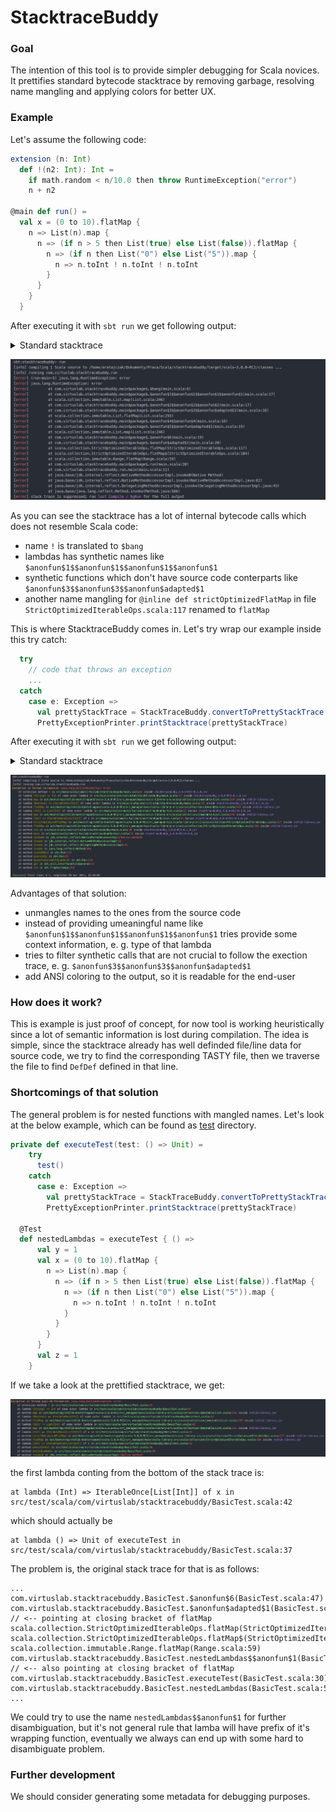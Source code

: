 # StacktraceBuddy

### Goal

The intention of this tool is to provide simpler debugging for Scala novices. It prettifies standard bytecode stacktrace by removing garbage,
resolving name mangling and applying colors for better UX.

### Example

Let's assume the following code:

```scala
extension (n: Int)
  def !(n2: Int): Int =
    if math.random < n/10.0 then throw RuntimeException("error")
    n + n2

@main def run() =
  val x = (0 to 10).flatMap { 
    n => List(n).map { 
      n => (if n > 5 then List(true) else List(false)).flatMap {
        n => (if n then List("0") else List("5")).map { 
          n => n.toInt ! n.toInt ! n.toInt 
        }
      }
    } 
  }
```

After executing it with `sbt run` we get following output:

<details>
  <summary>Standard stacktrace</summary>
  
  ```
sbt:stacktracebuddy> run
[info] compiling 1 Scala source to /home/aratajczak/Dokumenty/Praca/Scala/stacktracebuddy/target/scala-3.0.0-RC2/classes ...
[info] running com.virtuslab.stacktracebuddy.run 
[error] (run-main-5) java.lang.RuntimeException: error
[error] java.lang.RuntimeException: error
[error]         at com.virtuslab.stacktracebuddy.main$package$.$bang(main.scala:8)
[error]         at com.virtuslab.stacktracebuddy.main$package$.$anonfun$1$$anonfun$1$$anonfun$1$$anonfun$1(main.scala:17)
[error]         at scala.collection.immutable.List.map(List.scala:246)
[error]         at com.virtuslab.stacktracebuddy.main$package$.$anonfun$2$$anonfun$2$$anonfun$2(main.scala:17)
[error]         at com.virtuslab.stacktracebuddy.main$package$.$anonfun$3$$anonfun$3$$anonfun$adapted$1(main.scala:18)
[error]         at scala.collection.immutable.List.flatMap(List.scala:293)
[error]         at com.virtuslab.stacktracebuddy.main$package$.$anonfun$4$$anonfun$4(main.scala:18)
[error]         at com.virtuslab.stacktracebuddy.main$package$.$anonfun$5$$anonfun$adapted$1(main.scala:19)
[error]         at scala.collection.immutable.List.map(List.scala:246)
[error]         at com.virtuslab.stacktracebuddy.main$package$.$anonfun$6(main.scala:19)
[error]         at com.virtuslab.stacktracebuddy.main$package$.$anonfun$adapted$1(main.scala:20)
[error]         at scala.collection.StrictOptimizedIterableOps.flatMap(StrictOptimizedIterableOps.scala:117)
[error]         at scala.collection.StrictOptimizedIterableOps.flatMap$(StrictOptimizedIterableOps.scala:104)
[error]         at scala.collection.immutable.Range.flatMap(Range.scala:59)
[error]         at com.virtuslab.stacktracebuddy.main$package$.run(main.scala:20)
[error]         at com.virtuslab.stacktracebuddy.run.main(main.scala:11)
[error]         at java.base/jdk.internal.reflect.NativeMethodAccessorImpl.invoke0(Native Method)
[error]         at java.base/jdk.internal.reflect.NativeMethodAccessorImpl.invoke(NativeMethodAccessorImpl.java:62)
[error]         at java.base/jdk.internal.reflect.DelegatingMethodAccessorImpl.invoke(DelegatingMethodAccessorImpl.java:43)
[error]         at java.base/java.lang.reflect.Method.invoke(Method.java:566)
[error] stack trace is suppressed; run last Compile / bgRun for the full output
[error] Nonzero exit code: 1
[error] (Compile / run) Nonzero exit code: 1
[error] Total time: 1 s, completed 30 kwi 2021, 12:51:27
  ```

</details>

![](old.png)

As you can see the stacktrace has a lot of internal bytecode calls which does not resemble Scala code:
- name `!` is translated to `$bang`
- lambdas has synthetic names like `$anonfun$1$$anonfun$1$$anonfun$1$$anonfun$1`
- synthetic functions which don't have source code conterparts like `$anonfun$3$$anonfun$3$$anonfun$adapted$1`
- another name mangling for `@inline def strictOptimizedFlatMap` in file `StrictOptimizedIterableOps.scala:117` renamed to `flatMap`

This is where StacktraceBuddy comes in. Let's try wrap our example inside this try catch:

```scala
  try
    // code that throws an exception
    ...
  catch
    case e: Exception =>
      val prettyStackTrace = StackTraceBuddy.convertToPrettyStackTrace(e)
      PrettyExceptionPrinter.printStacktrace(prettyStackTrace)
```

After executing it with `sbt run` we get following output:

<details>
  <summary>Standard stacktrace</summary>
  
  ```
sbt:stacktracebuddy> run
[info] compiling 1 Scala source to /home/aratajczak/Dokumenty/Praca/Scala/stacktracebuddy/target/scala-3.0.0-RC2/classes ...
[info] running com.virtuslab.stacktracebuddy.run 
Exception in thread run-main-6: java.lang.RuntimeException: error
    at extension method ! in src/main/scala/com/virtuslab/stacktracebuddy/main.scala:8 inside stacktracebuddy_3.0.0-RC2-0.1.0.jar
    at lambda (String) => Int of some outer lambda in src/main/scala/com/virtuslab/stacktracebuddy/main.scala:17 inside stacktracebuddy_3.0.0-RC2-0.1.0.jar
    at method map in out/bootstrap/stdlib-bootstrapped/scala-3.0.0-RC2/src_managed/main/scala-library-src/scala/collection/immutable/List.scala:246 inside stdlib-library.jar
    at lambda (Boolean) => IterableOnce[Int] of some outer lambda in src/main/scala/com/virtuslab/stacktracebuddy/main.scala:16 inside stacktracebuddy_3.0.0-RC2-0.1.0.jar
    at method flatMap in out/bootstrap/stdlib-bootstrapped/scala-3.0.0-RC2/src_managed/main/scala-library-src/scala/collection/immutable/List.scala:293 inside stdlib-library.jar
    at lambda (Int) => List[Int] of some outer lambda in src/main/scala/com/virtuslab/stacktracebuddy/main.scala:15 inside stacktracebuddy_3.0.0-RC2-0.1.0.jar
    at method map in out/bootstrap/stdlib-bootstrapped/scala-3.0.0-RC2/src_managed/main/scala-library-src/scala/collection/immutable/List.scala:246 inside stdlib-library.jar
    at lambda (Int) => IterableOnce[List[Int]] of x in src/main/scala/com/virtuslab/stacktracebuddy/main.scala:14 inside stacktracebuddy_3.0.0-RC2-0.1.0.jar
    at method strictOptimizedFlatMap in out/bootstrap/stdlib-bootstrapped/scala-3.0.0-RC2/src_managed/main/scala-library-src/scala/collection/StrictOptimizedIterableOps.scala:117 inside stdlib-library.jar
    at method flatMap in out/bootstrap/stdlib-bootstrapped/scala-3.0.0-RC2/src_managed/main/scala-library-src/scala/collection/StrictOptimizedIterableOps.scala:104 inside stdlib-library.jar
    at method run in src/main/scala/com/virtuslab/stacktracebuddy/main.scala:20 inside stacktracebuddy_3.0.0-RC2-0.1.0.jar
    at method main in src/main/scala/com/virtuslab/stacktracebuddy/main.scala:11 inside stacktracebuddy_3.0.0-RC2-0.1.0.jar
    at method invoke0 in jdk.internal.reflect.NativeMethodAccessorImpl:(Native method) 
    at method invoke in jdk.internal.reflect.NativeMethodAccessorImpl:62 
    at method invoke in jdk.internal.reflect.DelegatingMethodAccessorImpl:43 
    at method invoke in java.lang.reflect.Method:566 
    at method invokeMain in sbt.Run:133 
    at method execute$1 in sbt.Run:82 
    at method $anonfun$runWithLoader$5 in sbt.Run:110 
    at method get in sbt.util.InterfaceUtil$$anon$1:17 
    at method run in sbt.TrapExit$App:258 

[success] Total time: 6 s, completed 30 kwi 2021, 12:55:0
  ```

</details>

![](new.png)

Advantages of that solution:
- unmangles names to the ones from the source code
- instead of providing umeaningful name like `$anonfun$1$$anonfun$1$$anonfun$1$$anonfun$1` tries provide some context information, e. g. type of that lambda
- tries to filter synthetic calls that are not crucial to follow the exection trace, e. g. `$anonfun$3$$anonfun$3$$anonfun$adapted$1`
- add ANSI coloring to the output, so it is readable for the end-user

### How does it work?

This is example is just proof of concept, for now tool is working heuristically since a lot of semantic information is lost during compilation.
The idea is simple, since the stacktrace already has well definded file/line data for source code, we try to find the corresponding TASTY file,
then we traverse the file to find `DefDef` defined in that line.

### Shortcomings of that solution

The general problem is for nested functions with mangled names. Let's look at the below example, which can be found as [test](./src/test/scala/com/virtuslab/stacktracebuddy/BasicTest.scala) directory.

```scala
private def executeTest(test: () => Unit) =
    try
      test()
    catch
      case e: Exception =>
        val prettyStackTrace = StackTraceBuddy.convertToPrettyStackTrace(e)
        PrettyExceptionPrinter.printStacktrace(prettyStackTrace)

  @Test 
  def nestedLambdas = executeTest { () =>
      val y = 1
      val x = (0 to 10).flatMap { 
        n => List(n).map { 
          n => (if n > 5 then List(true) else List(false)).flatMap {
            n => (if n then List("0") else List("5")).map { 
              n => n.toInt ! n.toInt ! n.toInt 
            }
          }
        } 
      }
      val z = 1
    } 
```

If we take a look at the prettified stacktrace, we get:

![](problem.png)

the first lambda conting from the bottom of the stack trace is:

```
at lambda (Int) => IterableOnce[List[Int]] of x in src/test/scala/com/virtuslab/stacktracebuddy/BasicTest.scala:42
```

which should actually be

```
at lambda () => Unit of executeTest in src/test/scala/com/virtuslab/stacktracebuddy/BasicTest.scala:37
```

The problem is, the original stack trace for that is as follows:

```
...
com.virtuslab.stacktracebuddy.BasicTest.$anonfun$6(BasicTest.scala:47)
com.virtuslab.stacktracebuddy.BasicTest.$anonfun$adapted$1(BasicTest.scala:48) // <-- pointing at closing bracket of flatMap
scala.collection.StrictOptimizedIterableOps.flatMap(StrictOptimizedIterableOps.scala:117)
scala.collection.StrictOptimizedIterableOps.flatMap$(StrictOptimizedIterableOps.scala:104)
scala.collection.immutable.Range.flatMap(Range.scala:59)
com.virtuslab.stacktracebuddy.BasicTest.nestedLambdas$$anonfun$1(BasicTest.scala:48) // <-- also pointing at closing bracket of flatMap
com.virtuslab.stacktracebuddy.BasicTest.executeTest(BasicTest.scala:30)
com.virtuslab.stacktracebuddy.BasicTest.nestedLambdas(BasicTest.scala:50)
...
```

We could try to use the name `nestedLambdas$$anonfun$1` for further disambiguation, but it's not general rule that lamba will have prefix of it's wrapping function, eventually
we always can end up with some hard to disambiguate problem.

### Further development

We should consider generating some metadata for debugging purposes.
